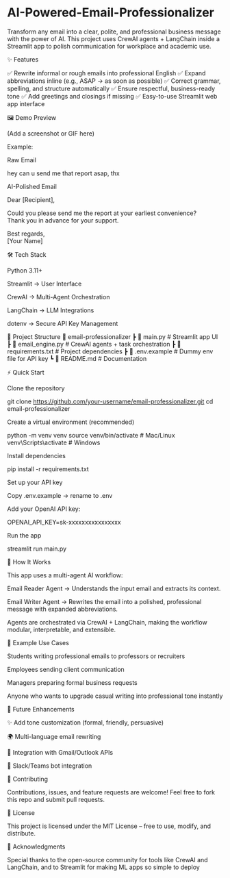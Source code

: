 # AI-Powered-Email-Professionalizer

Transform any email into a clear, polite, and professional business message with the power of AI.
This project uses CrewAI agents + LangChain inside a Streamlit app to polish communication for workplace and academic use.

✨ Features

✅ Rewrite informal or rough emails into professional English
✅ Expand abbreviations inline (e.g., ASAP → as soon as possible)
✅ Correct grammar, spelling, and structure automatically
✅ Ensure respectful, business-ready tone
✅ Add greetings and closings if missing
✅ Easy-to-use Streamlit web app interface

🖼️ Demo Preview

(Add a screenshot or GIF here)

Example:

Raw Email

hey can u send me that report asap, thx


AI-Polished Email

Dear [Recipient],  

Could you please send me the report at your earliest convenience?  
Thank you in advance for your support.  

Best regards,  
[Your Name]  

🛠️ Tech Stack

Python 3.11+

Streamlit
 → User Interface

CrewAI
 → Multi-Agent Orchestration

LangChain
 → LLM Integrations

dotenv
 → Secure API Key Management

📂 Project Structure
📂 email-professionalizer
 ┣ 📜 main.py           # Streamlit app UI
 ┣ 📜 email_engine.py   # CrewAI agents + task orchestration
 ┣ 📜 requirements.txt  # Project dependencies
 ┣ 📜 .env.example      # Dummy env file for API key
 ┗ 📜 README.md         # Documentation

⚡ Quick Start

Clone the repository

git clone https://github.com/your-username/email-professionalizer.git
cd email-professionalizer


Create a virtual environment (recommended)

python -m venv venv
source venv/bin/activate   # Mac/Linux
venv\Scripts\activate      # Windows


Install dependencies

pip install -r requirements.txt


Set up your API key

Copy .env.example → rename to .env

Add your OpenAI API key:

OPENAI_API_KEY=sk-xxxxxxxxxxxxxxxx


Run the app

streamlit run main.py

🧠 How It Works

This app uses a multi-agent AI workflow:

Email Reader Agent → Understands the input email and extracts its context.

Email Writer Agent → Rewrites the email into a polished, professional message with expanded abbreviations.

Agents are orchestrated via CrewAI + LangChain, making the workflow modular, interpretable, and extensible.

📌 Example Use Cases

Students writing professional emails to professors or recruiters

Employees sending client communication

Managers preparing formal business requests

Anyone who wants to upgrade casual writing into professional tone instantly

🔮 Future Enhancements

✨ Add tone customization (formal, friendly, persuasive)

🌍 Multi-language email rewriting

📩 Integration with Gmail/Outlook APIs

🔔 Slack/Teams bot integration

🤝 Contributing

Contributions, issues, and feature requests are welcome!
Feel free to fork this repo and submit pull requests.

📜 License

This project is licensed under the MIT License – free to use, modify, and distribute.

🌟 Acknowledgments

Special thanks to the open-source community for tools like CrewAI and LangChain, and to Streamlit
 for making ML apps so simple to deploy
